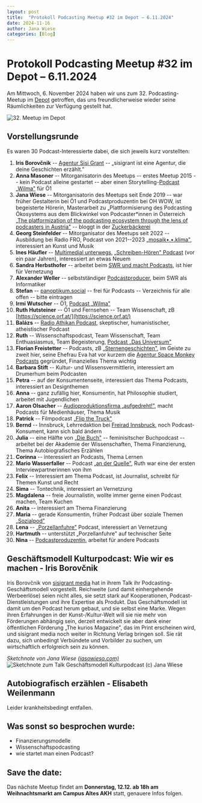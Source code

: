 ```yaml
---
layout: post
title:  "Protokoll Podcasting Meetup #32 im Depot – 6.11.2024"
date: 2024-11-16
author: Jana Wiese
categories: [Blog]
---
```


# Protokoll Podcasting Meetup #32 im Depot – 6.11.2024

Am Mittwoch, 6. November 2024 haben wir uns zum 32. Podcasting-Meetup im
[Depot](https://depot.or.at/) getroffen, das uns freundlicherweise wieder seine Räumlichkeiten
zur Verfügung gestellt hat.

<img src="https://github.com/user-attachments/assets/c7a3a296-4b13-4033-bb88-c2b56e96c09a" style="max-width: 100%;" alt="32. Meetup im Depot">

## Vorstellungsrunde

Es waren 30 Podcast-Interessierte dabei, die sich jeweils kurz
vorstellten:

1. **Iris Borovčnik** -- [Agentur Sisi Grant](https://www.sisigrant.com/home/) -- „sisigrant ist eine Agentur, die deine Geschichten erzählt."
2. **Anna Masoner** -- Mitorganisatorin des Meetups -- erstes Meetup 2015 -- kein Podcast alleine gestartet -- aber einen Storytelling-[Podcast „Wilma"](https://sound.orf.at/podcast/oe1/wilma-die-unerklaerlichen-kraefte-eines-dienstmaedchens) für Ö1
3. **Jana Wiese** -- Mitorganisatorin des Meetups seit Ende 2019 -- war früher Gestalterin bei Ö1 und Podcastproduzentin bei OH WOW, ist begeisterte Hörerin, Masterarbeit zu „Plattformisierung des Podcasting Ökosystems aus dem Blickwinkel von Podcaster\*innen in Österreich [„The platformization of the podcasting ecosystem through the lens of podcasters in Austria"](https://utheses.univie.ac.at/detail/70049#) -- bloggt in der [Zuckerbäckerei](https://www.zuckerbaeckerei.com)
4. **Georg Steinfelder** -- Mitorganisator des Meetups seit 2022 -- Ausbildung bei Radio FRO, Podcast von 2021--2023 [„mosaik•.•.klima"](https://cba.media/588130), interessiert an Kunst und Musik
5. **Ines Häufler** -- [Multimedial unterwegs](https://www.ineshaeufler.com/), [„Schreiben-Hören" Podcast](https://soundcloud.com/ines-h-ufler) (vor ein paar Jahren), interessiert an etwas Neuem
6. **Sandra Herbsthofer** -- arbeitet beim [SWR und macht Podcasts](https://www.swr3.de/crew/sandra-herbsthofer-100.html), ist hier für Vernetzung
7. **Alexander Weller** -- selbstständiger [Podcastproducer](https://www.alexanderweller.com/), beim SWR als Informatiker
8. **Stefan** -- [panoptikum.social](https://panoptikum.social/) -- frei für Podcasts -- Verzeichnis für alle offen -- bitte eintragen
9. **Irmi Wutscher** -- Ö1, [Podcast „Wilma"](https://sound.orf.at/podcast/oe1/wilma-die-unerklaerlichen-kraefte-eines-dienstmaedchens)
10. **Ruth Hutsteiner** -- Ö1 und Fernsehen -- Team Wissenschaft, zB [https://science.orf.at/](https://science.orf.at/)
11. **Balázs** -- [Radio Athikan Podcast](https://podcast.athikan.at/), skeptischer, humanistischer, atheistischer Podcast
12. **Ruth** -- Wissenschaftspodcast, Team Wissenschaft, Team Enthuasiasmus, Team Begeisterung, [Podcast „Das Universum"](https://dasuniversum.podigee.io/)
13. **Florian Freistetter** -- Podcasts, zB [„Sternengeschichten"](https://sternengeschichten.podigee.io/), im Geiste zu zweit hier, seine Ehefrau Eva hat vor kurzem die [Agentur Space Monkey Podcasts](https://www.space-monkey-podcasts.com/) gegründet, Finanzielles Thema wichtig
14. **Barbara Stift** -- Kultur- und Wissensvermittlerin, interessiert am Drumerhum beim Podcasten
15. **Petra** -- auf der Konsumentenseite, interessiert das Thema Podcasts, interessiert an Designthemen
16. **Anna** -- ganz zufällig hier, Konsumentin, hat Philosophie studiert, arbeitet mit Jugendlichen
17. **Aaron Olsacher** -- [Audioproduktionsfirma „aufgedreht!"](https://www.aufgedreht-audio.at/), macht Podcasts für Medienhäuser, Thema Musik
18. **Patrick** -- Filmpodcast [„Flip the Truck"](https://www.flipthetruck.com/)
19. **Bernd** -- Innsbruck, Lehrredaktion bei [Freirad Innsbruck](https://www.freirad.at/radio-machen/), noch Podcast-Konsument, kann sich bald ändern
20. **Julia** -- eine Hälfte von [„Die Buch"](https://www.diebuch.at/) -- feminisitscher Buchpodcast -- arbeitet bei der Akademie der Wissenschaften, Thema Finanzierung, Thema Autobiografisches Erzählen
21. **Corinna** -- interessiert an Podcasts, Thema Lernen
22. **Mario Wasserfaller** -- Podcast [„an der Quelle"](https://rudolphina.univie.ac.at/trailer-zum-neuen-rudolphina-podcast), Ruth war eine der ersten Interviewpartnerinnen von ihm
23. **Felix** -- Interessiert am Thema Podcast, ist Journalist, schreibt für Themen Kunst und Recht
24. **Sima** -- Tontechnik, interessiert an Vernetzung
25. **Magdalena** -- freie Journalistin, wollte immer gerne einen Podcast machen, Team Kuchen
26. **Anita** -- interessiert am Thema Finanzierung
27. **Maria** -- gerade Konsumentin, früher Podcast über soziale Themen [„Sozialpod"](https://www.sozialpod.com/)
28. **Lena** -- [„Porzellanfuhre"](https://www.porzellanfuhre.at/) Podcast, interessiert an Vernetzung
29. **Hartmuth** -- unterstützt „Porzellanfuhre" auf technischer Seite
30. **Nina** -- [Podcastproduzentin](https://www.ohwow.eu/), arbeitet für andere Podcasts

## Geschäftsmodell Kulturpodcast: Wie wir es machen - Iris Borovčnik

Iris Borovčnik von [sisigrant media](https://www.sisigrant.com/) hat in ihrem Talk ihr Podcasting-Geschäftsmodell vorgestellt. Reichweite (und damit einhergehende Werbeerlöse) seien nicht alles, sie setzt stark auf Kooperationen, Podcast-Dienstleistungen und ihre Expertise als Produkt. Das Geschäftsmodell ist damit um den Podcast herum gebaut, und sie selbst eine Marke. Wegen ihren Erfahrungen in der Kunst-/Kultur-Welt will sie nie mehr von Förderungen abhängig sein, derzeit entwickelt sie aber dank einer öffentlichen Förderung „The kurios Magazine", das im Print erscheinen wird, und sisigrant media noch weiter in Richtung Verlag bringen soll. Sie rät dazu, sich unbedingt Verbündete und Vorbilder zu suchen, um wirtschaftlich erfolgreich sein zu können.

*Sketchnote von Jana Wiese [(jasowieso.com)](https://www.jasowieso.com)*
<img src="https://github.com/user-attachments/assets/bb3c1868-8bbf-43da-8cb1-3e773f5a2eab" style="max-width: 100%;" alt="Sketchnote zum Talk Geschäftsmodell Kulturpodcast (c) Jana Wiese">

## **Autobiografisch erzählen - Elisabeth Weilenmann**

Leider krankheitsbedingt entfallen.

## Was sonst so besprochen wurde:

- Finanzierungsmodelle
- Wissenschaftspodcasting
- wie startet man einen Podcast?

## Save the date:

Das nächste Meetup findet am **Donnerstag, 12.12. ab 18h am Weihnachtsmarkt am Campus Altes AKH** statt, genauere Infos folgen.
